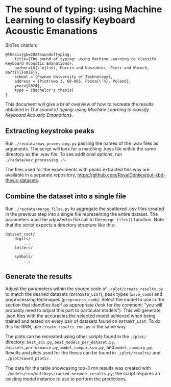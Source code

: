 # The sound of typing: using Machine Learning to classify Keyboard Acoustic Emanations

BibTex citation:
```
@thesis{gkw2024soundoftyping,
    title={The sound of typing: using Machine Learning to classify Keyboard Acoustic Emanations},
    author={G{\'o}lski, Marcin and Kaszubski, Piotr and Woroch, Bart{\l}omiej},
    school = {Poznan University of Technology},
    address = {Piotrowo 3, 60-965, Pozna{\’n}, Poland},
    year={2024},
    type = {Bachelor's thesis}
}
```

This document will give a brief overview of how to recreate the results obtained
in *The sound of typing: using Machine Learning to classify Keyboard Acoustic
Emanations*.

## Extracting keystroke peaks

Run `./recdata/wav_processing.py` passing the names of the .wav files as
arguments. The script will look for a matching .keys file within the same
directory as the .wav file. To see additional options, run
`./redata/wav_processing -h`.

The files used for the experiments with peaks extracted this way are available
in a separate repository,
<https://github.com/RoyalDonkey/put-kbd-thesis-datasets>.


## Combine the dataset into a single file

Run `./recdata/merge_files.py` to aggregate the scattered .csv files created in
the previous step into a single file representing the entire dataset. The
parameters must be adjusted in the call to the `merge_files()` function. Note
that the script expects a directory structure like this:

```
dataset_root/
    digits/
        ...
    letters/
        ...
    symbols/
        ...
```

## Generate the results

Adjust the parameters within the source code of `./plot/create_results.py` to
match the desired datasets (`DATASETS_LIST`), peak types (`wave_comb`) and
preprocessing techniques (`preprocess_comb`). Select the model to use in the
section that identifies itself as appropriate (look for the comment: "you will
probably need to adjust this part to particular models"). This will generate
.json files with the accuracies the selected model achieved when being trained
and tested on every pair of datasets found on `DATASET_LIST`.
To do this for RNN, use `create_results_rnn.py` in the same way.

The plots can be recreated using other scripts found in the `./plot/` directory:
`best_acc.py`, `best_models_per_dataset.py`, `datasets_performance.py`,
`model_comparison.py`, and `model_summary,py`. Results and plots used for the
thesis can be found in `./plot/results/` and `./plot/saved_plots/`.

The data for the table showcasing top-3 rnn results was created with
`./models/rnn/multkeys/ranked_network_results.py`; the script requires an
existing model instance to use to perform the predictions.
